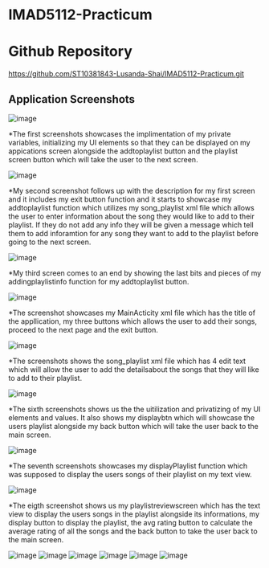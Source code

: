 # IMAD5112-Practicum

# Github Repository

https://github.com/ST10381843-Lusanda-Shai/IMAD5112-Practicum.git

## Application Screenshots
![image](https://github.com/user-attachments/assets/715fe639-6d47-47d7-9833-f90f75e90c73)

*The first  screenshots showcases the implimentation of my private variables, initializing my UI elements so that they can be displayed on my appications screen alongside the addtoplaylist button and the playlist screen button which will take the user to the next screen.


![image](https://github.com/user-attachments/assets/de85bc1f-6b68-4194-948e-4a2772649649)

*My second screenshot follows up with the description for my first screen and it includes my exit button function and it starts to showcase my addtoplaylist function which utilizes my song_playlist xml file which allows the user to enter information about the song they would like to add to their playlist. If they do not add any info they will be given a message which tell them to add inforamtion for any song they want to add to the playlist before going to the next screen.


![image](https://github.com/user-attachments/assets/7e49cb30-390b-4f0b-8453-0bb2f79dbb71)

*My third screen comes to an end by showing the last bits and pieces of my addingplaylistinfo function for my addtoplaylist button.


![image](https://github.com/user-attachments/assets/b3f389e6-aa1f-4139-baa7-089b3c80a9ee)

*The screenshot showcases my MainActicity xml file which has the title of the appllication, my three buttons which allows the user to add their songs, proceed to the next page and the exit button.


![image](https://github.com/user-attachments/assets/f9810bfc-698b-4826-821d-dcdf102074fc)

*The screenshots shows the song_playlist xml file which has 4 edit text which will allow the user to add the detailsabout the songs that they will like to add to their playlist.


![image](https://github.com/user-attachments/assets/29bd6f24-d038-4e4c-9e28-41a2a44b6e4d)

*The sixth screenshots shows us the the uitilization and privatizing of my UI elements and values. It also shows my displaybtn which will showcase the users playlist alongside my back button which will take the user back to the main screen. 


![image](https://github.com/user-attachments/assets/8e4b5968-7889-41fc-a6ca-bba2791549c1)

*The seventh screenshots showcases my displayPlaylist function which was supposed to display the users songs of their playlist on my text view.


![image](https://github.com/user-attachments/assets/612b9bfb-8a75-4e64-93ba-ad68ba606b6a)

*The eigth screenshot shows us my playlistreviewscreen which has the text view to display the users songs in the playlist alongside its informations, my display button to display the playlist, the avg rating button to calculate the average rating of all the songs and the back button to take the user back to the main screen.


![image](https://github.com/user-attachments/assets/e8267850-16e6-44d8-b05e-c26dca076089)
![image](https://github.com/user-attachments/assets/08986d51-d578-4f16-85b5-8e610e29c48f)
![image](https://github.com/user-attachments/assets/b56e70a7-a647-4af1-8d32-e045f7ed0340)
![image](https://github.com/user-attachments/assets/c53538d1-97e3-480e-b1b4-19aea9d52c6f)
![image](https://github.com/user-attachments/assets/d1b10a74-35bf-489b-841f-c81a13b90fb9)
![image](https://github.com/user-attachments/assets/974051d4-a2c9-4ce8-bbfb-73e9040d6fdd)

